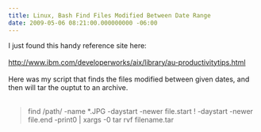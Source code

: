 ```yaml
---
title: Linux, Bash Find Files Modified Between Date Range
date: 2009-05-06 08:21:00.000000000 -06:00
---
```

I just found this handy reference site here:<br /><br /><a href="http://www.ibm.com/developerworks/aix/library/au-productivitytips.html">http://www.ibm.com/developerworks/aix/library/au-productivitytips.html</a><br /><br />Here was my script that finds the files modified between given dates, and then will tar the ouptut to an archive.<br /><br /><blockquote> find /path/ -name *.JPG -daystart -newer file.start ! -daystart -newer file.end -print0 | xargs -0 tar rvf filename.tar</blockquote>
